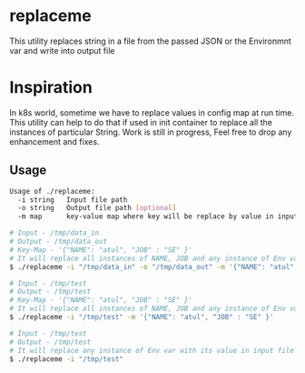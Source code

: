 # replaceme
This utility replaces string in a file from the passed JSON or the Environmnt var and write into output file

# Inspiration
In k8s world, sometime we have to replace values in config map at run time. This utility can help to do that if used in init container to replace all the instances of particular String.
Work is still in progress, Feel free to drop any enhancement and fixes.

## Usage

```bash
Usage of ./replaceme:
  -i string   Input file path
  -o string   Output file path [optional]
  -m map      key-value map where key will be replace by value in inputfile [optional]
```

```bash
# Input - /tmp/data_in
# Output - /tmp/data_out
# Key-Map - '{"NAME": "atul", "JOB" : "SE" }'
# It will replace all instances of NAME, JOB and any instance of Env var with its value and create an output file
$ ./replaceme -i "/tmp/data_in" -o "/tmp/data_out" -m '{"NAME": "atul", "JOB" : "SE" }'

# Input - /tmp/test
# Output - /tmp/test
# Key-Map - '{"NAME": "atul", "JOB" : "SE" }'
# It will replace all instances of NAME, JOB and any instance of Env var with its value in input file only
$ ./replaceme -i "/tmp/test" -m '{"NAME": "atul", "JOB" : "SE" }'

# Input - /tmp/test
# Output - /tmp/test
# It will replace any instance of Env var with its value in input file only
$ ./replaceme -i "/tmp/test"
```

